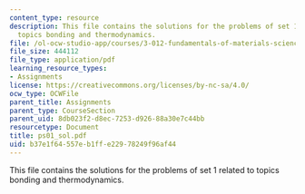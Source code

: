 ```yaml
---
content_type: resource
description: This file contains the solutions for the problems of set 1 related to
  topics bonding and thermodynamics.
file: /ol-ocw-studio-app/courses/3-012-fundamentals-of-materials-science-fall-2005/b37e1f64557eb1ffe22978249f96af44_ps01_sol.pdf
file_size: 444112
file_type: application/pdf
learning_resource_types:
- Assignments
license: https://creativecommons.org/licenses/by-nc-sa/4.0/
ocw_type: OCWFile
parent_title: Assignments
parent_type: CourseSection
parent_uid: 8db023f2-d8ec-7253-d926-88a30e7c44bb
resourcetype: Document
title: ps01_sol.pdf
uid: b37e1f64-557e-b1ff-e229-78249f96af44
---
```

This file contains the solutions for the problems of set 1 related to topics bonding and thermodynamics.
